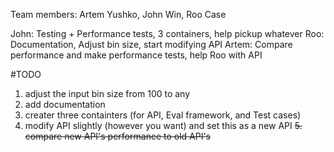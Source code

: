 Team members: Artem Yushko, John Win, Roo Case

John: Testing + Performance tests, 3 containers, help pickup whatever
Roo: Documentation, Adjust bin size, start modifying API
Artem: Compare performance and make performance tests, help Roo with API

#TODO
1. adjust the input bin size from 100 to any
2. add documentation
3. creater three containters (for API, Eval framework, and Test cases)
4. modify API slightly (however you want) and set this as a new API
<del>5. compare new API's performance to old API's</del>
